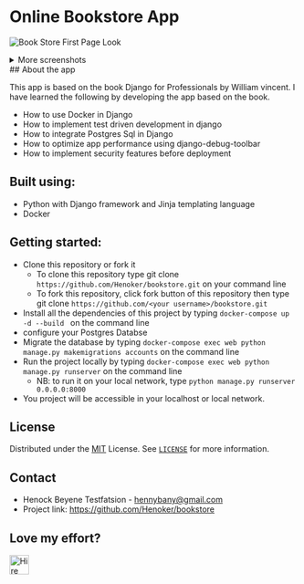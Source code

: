 # Online Bookstore App


![Book Store First Page Look](https://drive.google.com/file/d/1RMog3AXkeklJwx4wmYZKuqVgy1fJOMeE/view?usp=sharing) 

<details>
<summary>
More screenshots
</summary>

![Bokstore demo](https://drive.google.com/file/d/1b4YlAG_tYLVfyAKfisIc6u4OkU7pe2q_/view?usp=sharing)
![Bookstore debugger demo](https://drive.google.com/uc?export=view&id=1Nwz642ORdTCd6KdsaN28Tt142K3wH-pt)
##### For the best experience, please use a device with a width of at least 350px


</details>
## About the app

This app is based on the book Django for Professionals by William vincent.
I have learned the following by developing the app based on the book.

* How to use Docker in Django
* How to implement test driven development in django 
* How to integrate Postgres Sql in Django  
* How to optimize app performance using django-debug-toolbar
* How to implement security features before deployment

## Built using:
- Python with Django framework and Jinja templating language
- Docker

## Getting started:
- Clone this repository or fork it
    - To clone this repository type git clone `https://github.com/Henoker/bookstore.git` on your command line
    - To fork this repository, click fork button of this repository then type git clone `https://github.com/<your username>/bookstore.git`
- Install all the dependencies of this project by typing `docker-compose up -d --build ` on the command line
- configure your Postgres Databse 
- Migrate the database by typing `docker-compose exec web python manage.py makemigrations accounts` on the command line
- Run the project locally by typing `docker-compose exec web python manage.py runserver` on the command line
    - NB: to run it on your local network, type `python manage.py runserver 0.0.0.0:8000`
- You project will be accessible in your localhost or local network.


## License
Distributed under the [MIT](https://github.com/Henoker/bookstore/blob/master/LICENSE) License. See [`LICENSE`](https://github.com/Henoker/bookstore/blob/master/LICENSE) for more information.

## Contact
- Henock Beyene Testfatsion - [hennybany@gmail.com](mailto:hennybany@gmail.com)
- Project link: https://github.com/Henoker/bookstore

## Love my effort?

<a href='https://www.linkedin.com/in/henock-beyene-tesfatsion-921ba54b/' target='_blank'><img height='35' style='border:0px;height:34px;' src='https://www.google.com/url?sa=i&url=https%3A%2F%2Fwww.flaticon.com%2Ffree-icon%2Flinkedin_174857&psig=AOvVaw2bZ1EFAdHHLsRolYrURA8q&ust=1666373482250000&source=images&cd=vfe&ved=0CAwQjRxqFwoTCJDc-Y2r7_oCFQAAAAAdAAAAABAE' border='0' alt='Hire me at LinkedIN' />